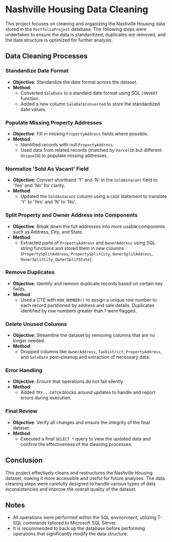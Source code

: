 # Nashville Housing Data Cleaning

This project focuses on cleaning and organizing the Nashville Housing data stored in the `PortfolioProject` database. The following steps were undertaken to ensure the data is standardized, duplicates are removed, and the data structure is optimized for further analysis.

## Data Cleaning Processes

### Standardize Date Format
- **Objective**: Standardize the date format across the dataset.
- **Method**:
  - Converted `SaleDate` to a standard date format using SQL `CONVERT` function.
  - Added a new column `SaleDateConverted` to store the standardized date values.

### Populate Missing Property Addresses
- **Objective**: Fill in missing `PropertyAddress` fields where possible.
- **Method**:
  - Identified records with null `PropertyAddress`.
  - Used data from related records (matched by `ParcelID` but different `UniqueID`) to populate missing addresses.

### Normalize 'Sold As Vacant' Field
- **Objective**: Convert shorthand 'Y' and 'N' in the `SoldAsVacant` field to 'Yes' and 'No' for clarity.
- **Method**:
  - Updated the `SoldAsVacant` column using a `CASE` statement to translate 'Y' to 'Yes' and 'N' to 'No'.

### Split Property and Owner Address into Components
- **Objective**: Break down the full addresses into more usable components such as Address, City, and State.
- **Method**:
  - Extracted parts of `PropertyAddress` and `OwnerAddress` using SQL string functions and stored them in new columns (`PropertySplitAddress`, `PropertySplitCity`, `OwnerSplitAddress`, `OwnerSplitCity`, `OwnerSplitState`).

### Remove Duplicates
- **Objective**: Identify and remove duplicate records based on certain key fields.
- **Method**:
  - Used a CTE with `ROW_NUMBER()` to assign a unique row number to each record partitioned by address and sale details. Duplicates identified by row numbers greater than 1 were flagged.

### Delete Unused Columns
- **Objective**: Streamline the dataset by removing columns that are no longer needed.
- **Method**:
  - Dropped columns like `OwnerAddress`, `TaxDistrict`, `PropertyAddress`, and `SaleDate` post-cleanup and extraction of necessary data.

### Error Handling
- **Objective**: Ensure that operations do not fail silently.
- **Method**:
  - Added `TRY...CATCH` blocks around updates to handle and report errors during execution.

### Final Review
- **Objective**: Verify all changes and ensure the integrity of the final dataset.
- **Method**:
  - Executed a final `SELECT *` query to view the updated data and confirm the effectiveness of the cleaning processes.

## Conclusion

This project effectively cleans and restructures the Nashville Housing dataset, making it more accessible and useful for future analyses. The data cleaning steps were carefully designed to handle various types of data inconsistencies and improve the overall quality of the dataset.

## Notes

- All operations were performed within the SQL environment, utilizing T-SQL commands tailored to Microsoft SQL Server.
- It is recommended to back up the database before performing operations that significantly modify the data structure.

